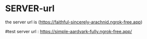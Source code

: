 # SERVER-url
the server url is (https://faithful-sincerely-arachnid.ngrok-free.app)


#test
server url : https://simple-aardvark-fully.ngrok-free.app/
